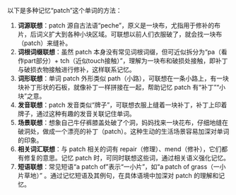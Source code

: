 以下是多种记忆“patch”这个单词的方法：
1. **词源联想**：patch 源自古法语“peche”，原义是一块布，尤指用于修补的布片，后词义扩大到各种小块区域。可联想以前人们衣服破了，就会找一块布（patch）来缝补。
2. **词根词缀联想**：虽然 patch 本身没有常见词根词缀，但可近似拆分为“pa（看作part部分）+ tch（近似touch接触）”，理解为一块布和破损处接触，即补丁与破损衣物接触进行修补，这样联系记忆。
3. **词形联想**：单词 patch 外形类似 path（小路），可联想在一条小路上，有一块块补丁形状的石板，就像补丁一样拼接在一起，帮助记忆 patch 有“补丁”“小块”之意。
4. **发音联想**：patch 发音类似“牌子”，可联想衣服上缝着一块补丁，补丁上印着牌子，通过这种有趣的发音关联记住单词。
5. **场景联想**：想象自己牛仔裤膝盖处破了个洞，妈妈找来一块花布，仔细地缝在破洞处，做成一个漂亮的补丁（patch）。这种生动的生活场景容易加深对单词的印象。
6. **相关词汇联想**：与 patch 相关的词有 repair（修理）、mend（修补），它们都有修复的意思。记忆 patch 时，可同时联想这些词，通过相关语义强化记忆。
7. **短语联想**：常见短语“a patch of”表示“一小片”，如“a patch of grass（一小片草地）” 。通过记忆短语及其例句，在具体语境中加深对 patch 的理解和记忆。 